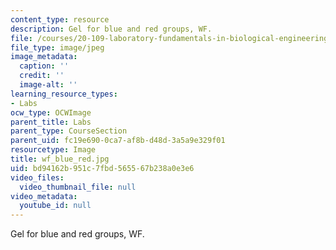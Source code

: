```yaml
---
content_type: resource
description: Gel for blue and red groups, WF.
file: /courses/20-109-laboratory-fundamentals-in-biological-engineering-fall-2007/bd94162b951c7fbd565567b238a0e3e6_wf_blue_red.jpg
file_type: image/jpeg
image_metadata:
  caption: ''
  credit: ''
  image-alt: ''
learning_resource_types:
- Labs
ocw_type: OCWImage
parent_title: Labs
parent_type: CourseSection
parent_uid: fc19e690-0ca7-af8b-d48d-3a5a9e329f01
resourcetype: Image
title: wf_blue_red.jpg
uid: bd94162b-951c-7fbd-5655-67b238a0e3e6
video_files:
  video_thumbnail_file: null
video_metadata:
  youtube_id: null
---
```

Gel for blue and red groups, WF.

